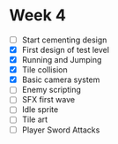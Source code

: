 # Week 4
- [ ] Start cementing design
- [x] First design of test level
- [x] Running and Jumping
- [x] Tile collision
- [x] Basic camera system
- [ ] Enemy scripting
- [ ] SFX first wave
- [ ] Idle sprite
- [ ] Tile art
- [ ] Player Sword Attacks
